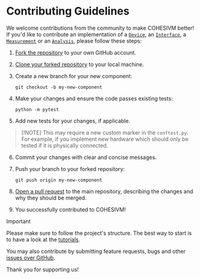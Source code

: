 # Contributing Guidelines

We welcome contributions from the community to make COHESIVM better! If you'd like to contribute an implementation 
of a [``Device``](https://cohesivm.readthedocs.io/en/latest/reference/devices.html#cohesivm.devices.Device), 
an [``Interface``](https://cohesivm.readthedocs.io/en/latest/reference/interfaces.html#cohesivm.interfaces.Interface), 
a [``Measurement``](https://cohesivm.readthedocs.io/en/latest/reference/measurements.html#cohesivm.measurements.Measurement) 
or an [``Analysis``](https://cohesivm.readthedocs.io/en/latest/reference/analysis.html#cohesivm.analysis.Analysis), 
please follow these steps:

1. [Fork the repository](https://docs.github.com/en/pull-requests/collaborating-with-pull-requests/working-with-forks/fork-a-repo#forking-a-repository) to your own GitHub account.
   
   &NewLine;

2. [Clone your forked repository](https://docs.github.com/en/pull-requests/collaborating-with-pull-requests/working-with-forks/fork-a-repo#cloning-your-forked-repository) to your local machine.
   
   &NewLine;

3. Create a new branch for your new component: 
    ```console
    git checkout -b my-new-component
    ```
   
4. Make your changes and ensure the code passes existing tests:
    ```console
    python -m pytest
    ```
   
5. Add new tests for your changes, if applicable.
>    [!NOTE]
>    This may require a new custom marker in the ``conftest.py``. For example, if you implement new hardware which should 
>    only be tested if it is physically connected.
   
6. Commit your changes with clear and concise messages.
   
   &NewLine;

7. Push your branch to your forked repository:
    ```console
    git push origin my-new-component
    ```
   
8. [Open a pull request](https://docs.github.com/en/pull-requests/collaborating-with-pull-requests/proposing-changes-to-your-work-with-pull-requests/creating-a-pull-request-from-a-fork) to the main repository, describing the changes and why they should be merged.
   
   &NewLine;

9. You successfully contributed to COHESIVM!
   
   &NewLine;

> [!IMPORTANT]
> Please make sure to follow the project's structure. The best way to start is to have a look at the 
> [tutorials](https://cohesivm.readthedocs.io/en/latest/tutorials/overview.html).

You may also contribute by submitting feature requests, bugs and other [issues over GitHub](https://github.com/mxwalbert/cohesivm/issues).

Thank you for supporting us!
